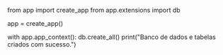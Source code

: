 from app import create_app
from app.extensions import db

app = create_app()

with app.app_context():
    db.create_all()
    print("Banco de dados e tabelas criados com sucesso.")

